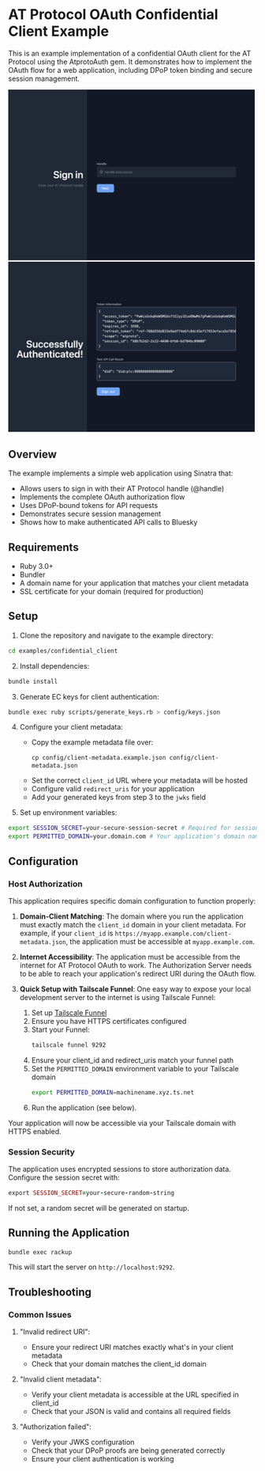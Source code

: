 # AT Protocol OAuth Confidential Client Example

This is an example implementation of a confidential OAuth client for the AT Protocol using the AtprotoAuth gem. It demonstrates how to implement the OAuth flow for a web application, including DPoP token binding and secure session management.

<img src="https://github.com/jhuckabee/atproto_auth/blob/main/examples/confidential_client/screenshots/screenshot-1-sign-in.png?raw=true" alt="Sign In Form Screenshot" title="Sign In Form" width="500">

<img src="https://github.com/jhuckabee/atproto_auth/blob/main/examples/confidential_client/screenshots/screenshot-2-success.png?raw=true" alt="Sign In Success Screenshot" title="Sign In Success" width="500">

## Overview

The example implements a simple web application using Sinatra that:
- Allows users to sign in with their AT Protocol handle (@handle)
- Implements the complete OAuth authorization flow
- Uses DPoP-bound tokens for API requests
- Demonstrates secure session management
- Shows how to make authenticated API calls to Bluesky

## Requirements

- Ruby 3.0+
- Bundler
- A domain name for your application that matches your client metadata
- SSL certificate for your domain (required for production)

## Setup

1. Clone the repository and navigate to the example directory:
```bash
cd examples/confidential_client
```

2. Install dependencies:
```bash
bundle install
```

3. Generate EC keys for client authentication:
```bash
bundle exec ruby scripts/generate_keys.rb > config/keys.json
```

4. Configure your client metadata:
   - Copy the example metadata file over:
     ```
     cp config/client-metadata.example.json config/client-metadata.json
     ```
   - Set the correct `client_id` URL where your metadata will be hosted
   - Configure valid `redirect_uris` for your application
   - Add your generated keys from step 3 to the `jwks` field

5. Set up environment variables:
```bash
export SESSION_SECRET=your-secure-session-secret # Required for session encryption
export PERMITTED_DOMAIN=your.domain.com # Your application's domain name 
```

## Configuration

### Host Authorization

This application requires specific domain configuration to function properly:

1. **Domain-Client Matching**: The domain where you run the application must exactly match the `client_id` domain in your client metadata. For example, if your `client_id` is `https://myapp.example.com/client-metadata.json`, the application must be accessible at `myapp.example.com`.

2. **Internet Accessibility**: The application must be accessible from the internet for AT Protocol OAuth to work. The Authorization Server needs to be able to reach your application's redirect URI during the OAuth flow.

3. **Quick Setup with Tailscale Funnel**: One easy way to expose your local development server to the internet is using Tailscale Funnel:

   1. Set up [Tailscale Funnel](https://tailscale.com/kb/1223/funnel)
   2. Ensure you have HTTPS certificates configured
   5. Start your Funnel:
      ```bash
      tailscale funnel 9292
      ```
   4. Ensure your client_id and redirect_uris match your funnel path
   5. Set the `PERMITTED_DOMAIN` environment variable to your Tailscale domain
      ```bash
      export PERMITTED_DOMAIN=machinename.xyz.ts.net
      ```
   6. Run the application (see below).

Your application will now be accessible via your Tailscale domain with HTTPS enabled.

### Session Security

The application uses encrypted sessions to store authorization data. Configure the session secret with:

```ruby
export SESSION_SECRET=your-secure-random-string
```

If not set, a random secret will be generated on startup.

## Running the Application

```bash
bundle exec rackup
```

This will start the server on `http://localhost:9292`.


## Troubleshooting

### Common Issues

1. "Invalid redirect URI":
   - Ensure your redirect URI matches exactly what's in your client metadata
   - Check that your domain matches the client_id domain

2. "Invalid client metadata":
   - Verify your client metadata is accessible at the URL specified in client_id
   - Check that your JSON is valid and contains all required fields

3. "Authorization failed":
   - Verify your JWKS configuration
   - Check that your DPoP proofs are being generated correctly
   - Ensure your client authentication is working
